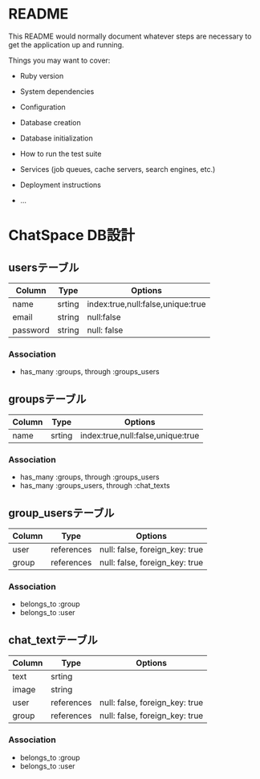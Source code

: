 # README

This README would normally document whatever steps are necessary to get the
application up and running.

Things you may want to cover:

* Ruby version

* System dependencies

* Configuration

* Database creation

* Database initialization

* How to run the test suite

* Services (job queues, cache servers, search engines, etc.)

* Deployment instructions

* ...

# ChatSpace DB設計
## usersテーブル
|Column|Type|Options|
|------|----|-------|
|name|srting|index:true,null:false,unique:true|
|email|string|null:false|
|password|string|null: false|

### Association
- has_many :groups, through :groups_users


## groupsテーブル
|Column|Type|Options|
|------|----|-------|
|name|srting|index:true,null:false,unique:true|

### Association
- has_many :groups, through :groups_users
- has_many :groups_users, through :chat_texts

## group_usersテーブル
|Column|Type|Options|
|------|----|-------|
|user|references|null: false, foreign_key: true|
|group|references|null: false, foreign_key: true|

### Association
- belongs_to :group
- belongs_to :user

## chat_textテーブル
|Column|Type|Options|
|------|----|-------|
|text|srting|
|image|string|
|user|references|null: false, foreign_key: true|
|group|references|null: false, foreign_key: true|

### Association
- belongs_to :group
- belongs_to :user